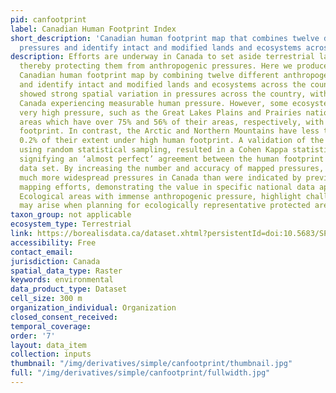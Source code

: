 ```yaml
---
pid: canfootprint
label: Canadian Human Footprint Index
short_description: 'Canadian human footprint map that combines twelve different anthropogenic
  pressures and identify intact and modified lands and ecosystems across the country. '
description: Efforts are underway in Canada to set aside terrestrial lands for conservation,
  thereby protecting them from anthropogenic pressures. Here we produce the first
  Canadian human footprint map by combining twelve different anthropogenic pressures
  and identify intact and modified lands and ecosystems across the country. Our results
  showed strong spatial variation in pressures across the country, with just 18% of
  Canada experiencing measurable human pressure. However, some ecosystems are experiencing
  very high pressure, such as the Great Lakes Plains and Prairies national ecological
  areas which have over 75% and 56% of their areas, respectively, with a high human
  footprint. In contrast, the Arctic and Northern Mountains have less than 0.02% and
  0.2% of their extent under high human footprint. A validation of the final map,
  using random statistical sampling, resulted in a Cohen Kappa statistic of 0.91,
  signifying an ‘almost perfect’ agreement between the human footprint and the validation
  data set. By increasing the number and accuracy of mapped pressures, our map demonstrates
  much more widespread pressures in Canada than were indicated by previous global
  mapping efforts, demonstrating the value in specific national data applications.
  Ecological areas with immense anthropogenic pressure, highlight challenges that
  may arise when planning for ecologically representative protected areas.
taxon_group: not applicable
ecosystem_type: Terrestrial
link: https://borealisdata.ca/dataset.xhtml?persistentId=doi:10.5683/SP2/EVKAVL
accessibility: Free
contact_email: 
jurisdiction: Canada
spatial_data_type: Raster
keywords: environmental
data_product_type: Dataset
cell_size: 300 m
organization_individual: Organization
closed_consent_received: 
temporal_coverage: 
order: '7'
layout: data_item
collection: inputs
thumbnail: "/img/derivatives/simple/canfootprint/thumbnail.jpg"
full: "/img/derivatives/simple/canfootprint/fullwidth.jpg"
---
```

